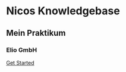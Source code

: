 # Nicos Knowledgebase

## Mein Praktikum
### Elio GmbH

[Get Started](#dokumentation-meines-praktikums)
